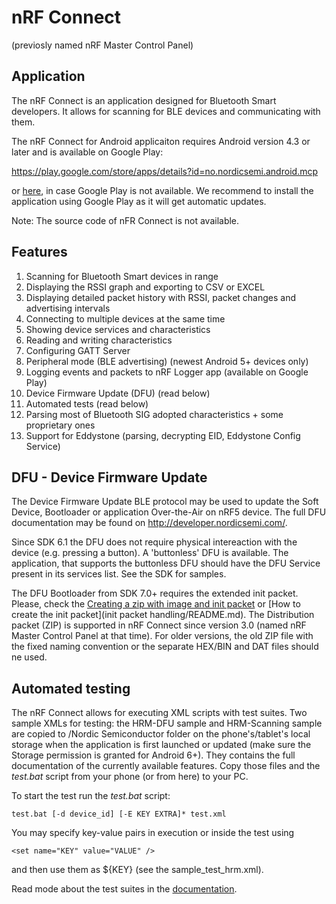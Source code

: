 # nRF Connect

(previosly named nRF Master Control Panel)

## Application

The nRF Connect is an application designed for Bluetooth Smart developers. It allows for scanning for BLE devices and communicating with them.

The nRF Connect for Android applicaiton requires Android version 4.3 or later and is available on Google Play:

https://play.google.com/store/apps/details?id=no.nordicsemi.android.mcp

or [here](https://github.com/NordicSemiconductor/nRF-Connect/releases), in case Google Play is not available. We recommend to install the application using Google Play as it will get automatic updates.

Note: The source code of nFR Connect is not available.

## Features

1. Scanning for Bluetooth Smart devices in range
2. Displaying the RSSI graph and exporting to CSV or EXCEL
3. Displaying detailed packet history with RSSI, packet changes and advertising intervals
3. Connecting to multiple devices at the same time
4. Showing device services and characteristics
5. Reading and writing characteristics
6. Configuring GATT Server
7. Peripheral mode (BLE advertising) (newest Android 5+ devices only)
8. Logging events and packets to nRF Logger app (available on Google Play)
9. Device Firmware Update (DFU) (read below)
10. Automated tests (read below)
11. Parsing most of Bluetooth SIG adopted characteristics + some proprietary ones
12. Support for Eddystone (parsing, decrypting EID, Eddystone Config Service)

## DFU - Device Firmware Update

The Device Firmware Update BLE protocol may be used to update the Soft Device, Bootloader or application Over-the-Air on nRF5 device. The full DFU documentation may be found on http://developer.nordicsemi.com/.

Since SDK 6.1 the DFU does not require physical intereaction with the device (e.g. pressing a button). A 'buttonless' DFU is available. The application, that supports the buttonless DFU should have the DFU Service present in its services list. See the SDK for samples.

The DFU Bootloader from SDK 7.0+ requires the extended init packet. Please, check the [Creating a zip with image and init packet](http://developer.nordicsemi.com/nRF51_SDK/nRF51_SDK_v8.x.x/doc/8.0.0/s110/html/a00092.html) or [How to create the init packet](init packet handling/README.md). The Distribution packet (ZIP) is supported in nRF Connect since version 3.0 (named nRF Master Control Panel at that time). For older versions, the old ZIP file with the fixed naming convention or the separate HEX/BIN and DAT files should ne used. 

## Automated testing

The nRF Connect allows for executing XML scripts with test suites. Two sample XMLs for testing: the HRM-DFU sample and HRM-Scanning sample are copied to /Nordic Semiconductor folder on the phone's/tablet's local storage when the application is first launched or updated (make sure the Storage permission is granted for Android 6+). They contains the full documentation of the currently available features. Copy those files and the *test.bat* script from your phone (or from here) to your PC.

To start the test run the *test.bat* script:

    test.bat [-d device_id] [-E KEY EXTRA]* test.xml

You may specify key-value pairs in execution or inside the test using 

    <set name="KEY" value="VALUE" />
    
and then use them as ${KEY} (see the sample_test_hrm.xml).

Read mode about the test suites in the [documentation](documentation/README.md).
